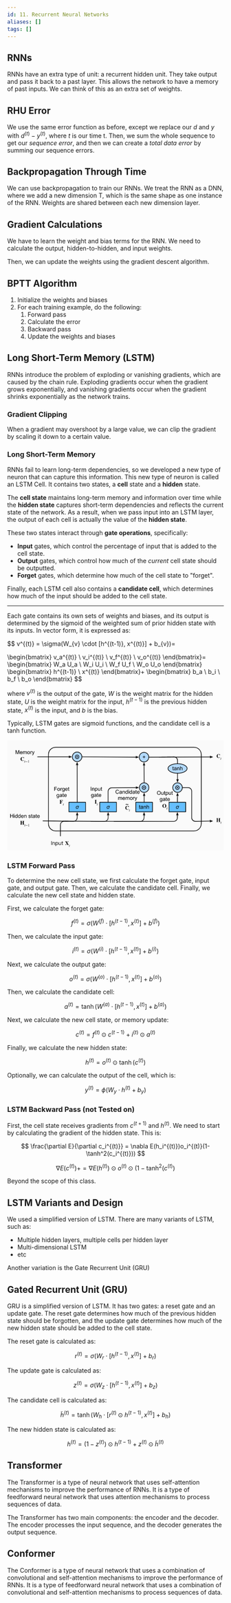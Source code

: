 ```yaml
---
id: 11. Recurrent Neural Networks
aliases: []
tags: []
---
```


## RNNs

RNNs have an extra type of unit: a recurrent hidden unit. They take output and pass it back to a past layer. This allows the network to have a memory of past inputs. We can think of this as an extra set of weights.

## RHU Error

We use the same error function as before, except we replace our $d$ and $y$ with $d^(t)-y^(t)$, where $t$ is our time t. Then, we sum the whole sequence to get our _sequence error_, and then we can create a _total data error_ by summing our sequence errors.

## Backpropagation Through Time

We can use backpropagation to train our RNNs. We treat the RNN as a DNN, where we add a new dimension T, which is the same shape as one instance of the RNN. Weights are shared between each new dimension layer.

## Gradient Calculations

We have to learn the weight and bias terms for the RNN. We need to calculate the output, hidden-to-hidden, and input weights.

Then, we can update the weights using the gradient descent algorithm.

## BPTT Algorithm

1. Initialize the weights and biases
2. For each training example, do the following:
   1. Forward pass
   2. Calculate the error
   3. Backward pass
   4. Update the weights and biases

## Long Short-Term Memory (LSTM)

RNNs introduce the problem of exploding or vanishing gradients, which are caused by the chain rule. Exploding gradients occur when the gradient grows exponentially, and vanishing gradients occur when the gradient shrinks exponentially as the network trains.

### Gradient Clipping

When a gradient may overshoot by a large value, we can clip the gradient by scaling it down to a certain value.

### Long Short-Term Memory

RNNs fail to learn long-term dependencies, so we developed a new type of neuron that can capture this information. This new type of neuron is called an LSTM Cell. It contains two states, a **cell** state and a **hidden** state.

The **cell state** maintains long-term memory and information over time while the **hidden state** captures short-term dependencies and reflects the current state of the network. As a result, when we pass input into an LSTM layer, the output of each cell is actually the value of the **hidden state**.

These two states interact through **gate operations**, specifically:

- **Input** gates, which control the percentage of input that is added to the cell state.
- **Output** gates, which control how much of the _current_ cell state should be outputted.
- **Forget** gates, which determine how much of the cell state to "forget".

Finally, each LSTM cell also contains a **candidate cell**, which determines how much of the input should be added to the cell state.

---

Each gate contains its own sets of weights and biases, and its output is determined by the sigmoid of the weighted sum of prior hidden state with its inputs. In vector form, it is expressed as:

$$
v^{(t)} = \sigma(W_{v} \cdot [h^{(t-1)}, x^{(t)}] + b_{v})=

\begin{bmatrix}
      v_a^{(t)} \\
      v_i^{(t)} \\
      v_f^{(t)} \\
      v_o^{(t)}
\end{bmatrix}=
\begin{bmatrix}
      W_a   U_a \\
      W_i   U_i \\
      W_f   U_f \\
      W_o   U_o
\end{bmatrix}
\begin{bmatrix}
      h^{(t-1)} \\
      x^{(t)}
\end{bmatrix}+
\begin{bmatrix}
      b_a \\
      b_i \\
      b_f \\
      b_o
\end{bmatrix}
$$

where $v^{(t)}$ is the output of the gate, $W$ is the weight matrix for the hidden state, $U$ is the weight matrix for the input, $h^{(t-1)}$ is the previous hidden state, $x^{(t)}$ is the input, and $b$ is the bias.

Typically, LSTM gates are sigmoid functions, and the candidate cell is a tanh function.

![LSTM](lstm_cell.png)

### LSTM Forward Pass

To determine the new cell state, we first calculate the forget gate, input gate, and output gate. Then, we calculate the candidate cell. Finally, we calculate the new cell state and hidden state.

First, we calculate the forget gate:

$$
f^{(t)} = \sigma(W^{(f)} \cdot [h^{(t-1)}, x^{(t)}] + b^{(f)})
$$

Then, we calculate the input gate:

$$
i^{(t)} = \sigma(W^{(i)} \cdot [h^{(t-1)}, x^{(t)}] + b^{(i)})
$$

Next, we calculate the output gate:

$$
o^{(t)} = \sigma(W^{(o)} \cdot [h^{(t-1)}, x^{(t)}] + b^{(o)})
$$

Then, we calculate the candidate cell:

$$
a^{(t)} = \tanh(W^{(a)} \cdot [h^{(t-1)}, x^{(t)}] + b^{(a)})
$$

Next, we calculate the new cell state, or memory update:

$$
c^{(t)} = f^{(t)} \odot c^{(t-1)} + i^{(t)} \odot a^{(t)}
$$

Finally, we calculate the new hidden state:

$$
h^{(t)} = o^{(t)} \odot \tanh(c^{(t)})
$$

Optionally, we can calculate the output of the cell, which is:

$$
y^{(t)} = \phi(W_y \cdot h^{(t)} + b_y)
$$

### LSTM Backward Pass (not Tested on)

First, the cell state receives gradients from $c^{(t+1)}$ and $h^{(t)}$. We need to start by calculating the gradient of the hidden state. This is:

$$
\frac{\partial E}{\partial c_i^{(t)}} = \nabla E(h_i^{(t)})o_i^{(t)}(1-\tanh^2(c_i^{(t)}))
$$

$$
\nabla E(c^{(t)})+=\nabla E(h^{(t)})\odot o^{(t)}\odot (1-\tanh^2(c^{(t)})
$$

Beyond the scope of this class.

## LSTM Variants and Design

We used a simplified version of LSTM. There are many variants of LSTM, such as:

- Multiple hidden layers, multiple cells per hidden layer
- Multi-dimensional LSTM
- etc

Another variation is the Gate Recurrent Unit (GRU)

## Gated Recurrent Unit (GRU)

GRU is a simplified version of LSTM. It has two gates: a reset gate and an update gate. The reset gate determines how much of the previous hidden state should be forgotten, and the update gate determines how much of the new hidden state should be added to the cell state.

The reset gate is calculated as:

$$
r^{(t)} = \sigma(W_r \cdot [h^{(t-1)}, x^{(t)}] + b_r)
$$

The update gate is calculated as:

$$
z^{(t)} = \sigma(W_z \cdot [h^{(t-1)}, x^{(t)}] + b_z)
$$

The candidate cell is calculated as:

$$
\tilde{h}^{(t)} = \tanh(W_h \cdot [r^{(t)} \odot h^{(t-1)}, x^{(t)}] + b_h)
$$

The new hidden state is calculated as:

$$
h^{(t)} = (1-z^{(t)}) \odot h^{(t-1)} + z^{(t)} \odot \tilde{h}^{(t)}
$$

## Transformer

The Transformer is a type of neural network that uses self-attention mechanisms to improve the performance of RNNs. It is a type of feedforward neural network that uses attention mechanisms to process sequences of data.

The Transformer has two main components: the encoder and the decoder. The encoder processes the input sequence, and the decoder generates the output sequence.

## Conformer

The Conformer is a type of neural network that uses a combination of convolutional and self-attention mechanisms to improve the performance of RNNs. It is a type of feedforward neural network that uses a combination of convolutional and self-attention mechanisms to process sequences of data.
